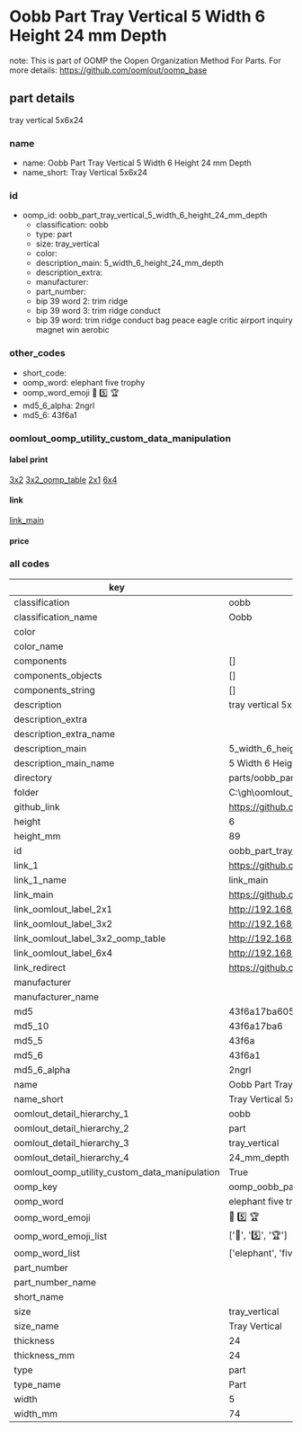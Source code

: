 # Oobb Part Tray Vertical 5 Width 6 Height 24 mm Depth  

note: This is part of OOMP the Oopen Organization Method For Parts. For more details: https://github.com/oomlout/oomp_base

##  part details
  



tray vertical 5x6x24



### name
* name: Oobb Part Tray Vertical 5 Width 6 Height 24 mm Depth
* name_short: Tray Vertical 5x6x24 
### id
* oomp_id: oobb_part_tray_vertical_5_width_6_height_24_mm_depth
  * classification: oobb
  * type: part
  * size: tray_vertical
  * color: 
  * description_main: 5_width_6_height_24_mm_depth
  * description_extra: 
  * manufacturer: 
  * part_number: 
  * bip 39 word 2: trim ridge
  * bip 39 word 3: trim ridge conduct
  * bip 39 word: trim ridge conduct bag peace eagle critic airport inquiry magnet win aerobic

### other_codes
* short_code: 
* oomp_word: elephant five trophy
* oomp_word_emoji :elephant: :five: :trophy:
* md5_6_alpha: 2ngrl
* md5_6: 43f6a1






### oomlout_oomp_utility_custom_data_manipulation
#### label print
[3x2](http://192.168.1.245:1112/?label=oomp%202ngrl)
[3x2_oomp_table](http://192.168.1.108:1112/?label=oomp%202ngrl)
[2x1](http://192.168.1.242:1112/?label=oomp%202ngrl)
[6x4](http://192.168.1.55:1112/?label=oomp%202ngrl)    

#### link

[link_main](https://github.com/oomlout/oomlout_oobb_version_4_generated_parts/tree/main/navigation_oomp/oobb/part/tray_vertical/5_width_6_height_24_mm_depth/part)                              

#### price







### all codes 
| key | value |  
| --- | --- |  
| classification | oobb |  
| classification_name | Oobb |  
| color |  |  
| color_name |  |  
| components | [] |  
| components_objects | [] |  
| components_string | [] |  
| description | tray vertical 5x6x24 |  
| description_extra |  |  
| description_extra_name |  |  
| description_main | 5_width_6_height_24_mm_depth |  
| description_main_name | 5 Width 6 Height 24 mm Depth |  
| directory | parts/oobb_part_tray_vertical_5_width_6_height_24_mm_depth |  
| folder | C:\gh\oomlout_oobb_version_4_generated_parts\parts\oobb_part_tray_vertical_5_width_6_height_24_mm_depth |  
| github_link | https://github.com/oomlout/oomlout_oomp_part_src/tree/main/parts/oobb_part_tray_vertical_5_width_6_height_24_mm_depth |  
| height | 6 |  
| height_mm | 89 |  
| id | oobb_part_tray_vertical_5_width_6_height_24_mm_depth |  
| link_1 | https://github.com/oomlout/oomlout_oobb_version_4_generated_parts/tree/main/navigation_oomp/oobb/part/tray_vertical/5_width_6_height_24_mm_depth/part |  
| link_1_name | link_main |  
| link_main | https://github.com/oomlout/oomlout_oobb_version_4_generated_parts/tree/main/navigation_oomp/oobb/part/tray_vertical/5_width_6_height_24_mm_depth/part |  
| link_oomlout_label_2x1 | http://192.168.1.242:1112/?label=oomp%202ngrl |  
| link_oomlout_label_3x2 | http://192.168.1.245:1112/?label=oomp%202ngrl |  
| link_oomlout_label_3x2_oomp_table | http://192.168.1.108:1112/?label=oomp%202ngrl |  
| link_oomlout_label_6x4 | http://192.168.1.55:1112/?label=oomp%202ngrl |  
| link_redirect | https://github.com/oomlout/oomlout_oobb_version_4_generated_parts/tree/main/parts/oobb_tray_vertical_05_06_24 |  
| manufacturer |  |  
| manufacturer_name |  |  
| md5 | 43f6a17ba60586791450e1185dae6745 |  
| md5_10 | 43f6a17ba6 |  
| md5_5 | 43f6a |  
| md5_6 | 43f6a1 |  
| md5_6_alpha | 2ngrl |  
| name | Oobb Part Tray Vertical 5 Width 6 Height 24 mm Depth |  
| name_short | Tray Vertical 5x6x24  |  
| oomlout_detail_hierarchy_1 | oobb |  
| oomlout_detail_hierarchy_2 | part |  
| oomlout_detail_hierarchy_3 | tray_vertical |  
| oomlout_detail_hierarchy_4 | 24_mm_depth |  
| oomlout_oomp_utility_custom_data_manipulation | True |  
| oomp_key | oomp_oobb_part_tray_vertical_5_width_6_height_24_mm_depth |  
| oomp_word | elephant five trophy |  
| oomp_word_emoji | :elephant: :five: :trophy: |  
| oomp_word_emoji_list | [':elephant:', ':five:', ':trophy:'] |  
| oomp_word_list | ['elephant', 'five', 'trophy'] |  
| part_number |  |  
| part_number_name |  |  
| short_name |  |  
| size | tray_vertical |  
| size_name | Tray Vertical |  
| thickness | 24 |  
| thickness_mm | 24 |  
| type | part |  
| type_name | Part |  
| width | 5 |  
| width_mm | 74 |  
